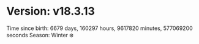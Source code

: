 # Version: v18.3.13
Time since birth: 6679 days, 160297 hours, 9617820 minutes, 577069200 seconds
Season: Winter ❄️
